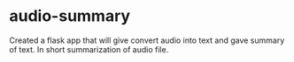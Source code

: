 # audio-summary
Created a flask app that will give convert audio into text and gave summary of text. In short summarization of audio file.
